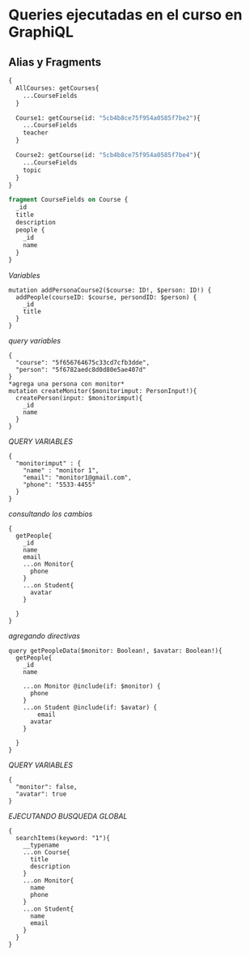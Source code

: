# Queries ejecutadas en el curso en GraphiQL

## Alias y Fragments

```graphql
{
  AllCourses: getCourses{
    ...CourseFields
  }

  Course1: getCourse(id: "5cb4b8ce75f954a0585f7be2"){
    ...CourseFields
    teacher
  }

  Course2: getCourse(id: "5cb4b8ce75f954a0585f7be4"){
    ...CourseFields
    topic
  }
}

fragment CourseFields on Course {
  _id
  title
  description
  people {
    _id
    name
  }
}


```

*Variables*

```
mutation addPersonaCourse2($course: ID!, $person: ID!) {
  addPeople(courseID: $course, persondID: $person) {
    _id
    title
  }
}
```
*query variables*
```
{
  "course": "5f656764675c33cd7cfb3dde",
  "person": "5f6782aedc8d0d80e5ae407d"
}
*agrega una persona con monitor*
mutation createMonitor($monitorimput: PersonInput!){
  createPerson(input: $monitorimput){
    _id
    name
  }
}
```
*QUERY VARIABLES*
```
{
  "monitorimput" : {
    "name" : "monitor 1",
    "email": "monitor1@gmail.com",
    "phone": "5533-4455"
  }
}
```
*consultando los cambios*
```
{
  getPeople{
    _id
    name
    email
    ...on Monitor{
      phone
    }
    ...on Student{
      avatar
    }
    
  }
}
```

*agregando directivas*
```
query getPeopleData($monitor: Boolean!, $avatar: Boolean!){
  getPeople{
    _id
    name
    
    ...on Monitor @include(if: $monitor) {
      phone
    }
    ...on Student @include(if: $avatar) {
    	email
      avatar
    }
    
  }
}
```
*QUERY VARIABLES*
```
{
  "monitor": false,
  "avatar": true
}
```

*EJECUTANDO BUSQUEDA GLOBAL*

```
{
  searchItems(keyword: "1"){
    __typename
    ...on Course{
      title
      description
    }
    ...on Monitor{
      name
      phone
    }
    ...on Student{
      name
      email
    }
  }
}
```